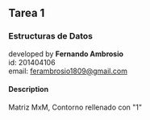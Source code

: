 ## Tarea 1
### Estructuras de Datos

developed by **Fernando Ambrosio**<br>
id: 201404106<br>
email: ferambrosio1809@gmail.com<br>

#### Description
Matriz MxM, Contorno rellenado con "1"